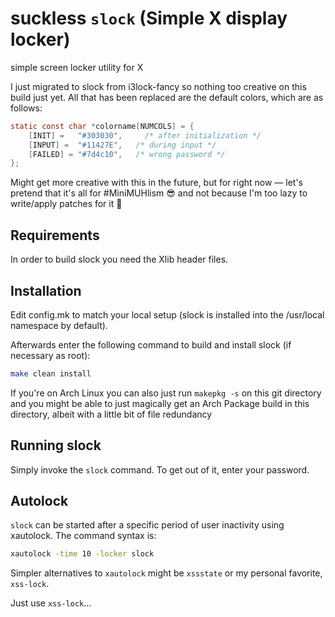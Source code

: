 # suckless `slock` (Simple X display locker)

simple screen locker utility for X

I just migrated to slock from i3lock-fancy so nothing too creative on this build just yet. All that has been replaced are the default colors, which are as follows:


```c
static const char *colorname[NUMCOLS] = {
	[INIT] =   "#303030",     /* after initialization */
	[INPUT] =  "#11427E",   /* during input */
	[FAILED] = "#7d4c10",   /* wrong password */
};
```


Might get more creative with this in the future, but for right now — let's pretend that it's all for #MiniMUHlism 😎 and not because I'm too lazy to write/apply patches for it 😬

## Requirements

In order to build slock you need the Xlib header files.

## Installation

Edit config.mk to match your local setup (slock is installed into the /usr/local namespace by default).

Afterwards enter the following command to build and install slock
(if necessary as root):

```bash
make clean install
```


If you're on Arch Linux you can also just run `makepkg -s` on this git directory and you might be able to just magically get an Arch Package build in this directory, albeit with a little bit of file redundancy

## Running slock

Simply invoke the `slock` command. To get out of it, enter your password.

## Autolock

`slock` can be started after a specific period of user inactivity using xautolock. The command syntax is:

```bash
xautolock -time 10 -locker slock
```

Simpler alternatives to `xautolock` might be `xssstate` or my personal favorite, `xss-lock`.

Just use `xss-lock`…
